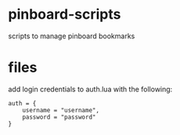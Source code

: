 pinboard-scripts
================

scripts to manage pinboard bookmarks


files
===
add login credentials to auth.lua with the following:

	auth = {
		username = "username",
		password = "password"
	}

